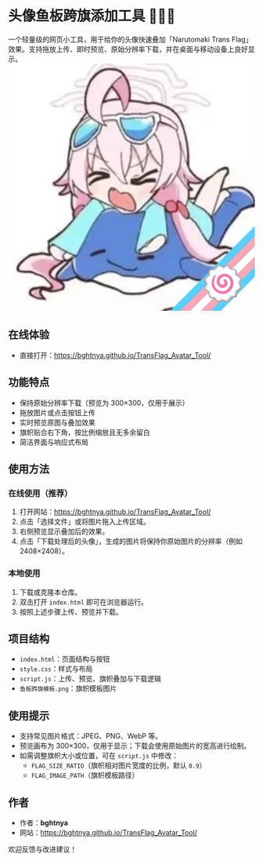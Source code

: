 # 头像鱼板跨旗添加工具 🍥🏳️‍⚧️

一个轻量级的网页小工具，用于给你的头像快速叠加「Narutomaki Trans Flag」效果。支持拖放上传、即时预览、原始分辨率下载，并在桌面与移动设备上良好显示。![alt text](</res/头像new - 副本2.png>)

## 在线体验

- 直接打开：<https://bghtnya.github.io/TransFlag_Avatar_Tool/>

## 功能特点

- 保持原始分辨率下载（预览为 300×300，仅用于展示）
- 拖放图片或点击按钮上传
- 实时预览原图与叠加效果
- 旗帜贴合右下角，按比例缩放且无多余留白
- 简洁界面与响应式布局

## 使用方法

### 在线使用（推荐）
1. 打开网站：<https://bghtnya.github.io/TransFlag_Avatar_Tool/>
2. 点击「选择文件」或将图片拖入上传区域。
3. 右侧预览显示叠加后的效果。
4. 点击「下载处理后的头像」，生成的图片将保持你原始图片的分辨率（例如 2408×2408）。

### 本地使用
1. 下载或克隆本仓库。
2. 双击打开 `index.html` 即可在浏览器运行。
3. 按照上述步骤上传、预览并下载。

## 项目结构

- `index.html`：页面结构与按钮
- `style.css`：样式与布局
- `script.js`：上传、预览、旗帜叠加与下载逻辑
- `鱼板跨旗模板.png`：旗帜模板图片

## 使用提示

- 支持常见图片格式：JPEG、PNG、WebP 等。
- 预览画布为 300×300，仅用于显示；下载会使用原始图片的宽高进行绘制。
- 如需调整旗帜大小或位置，可在 `script.js` 中修改：
  - `FLAG_SIZE_RATIO`（旗帜相对图片宽度的比例，默认 `0.9`）
  - `FLAG_IMAGE_PATH`（旗帜模板路径）

## 作者

- 作者：**bghtnya**
- 网站：<https://bghtnya.github.io/TransFlag_Avatar_Tool/>

欢迎反馈与改进建议！